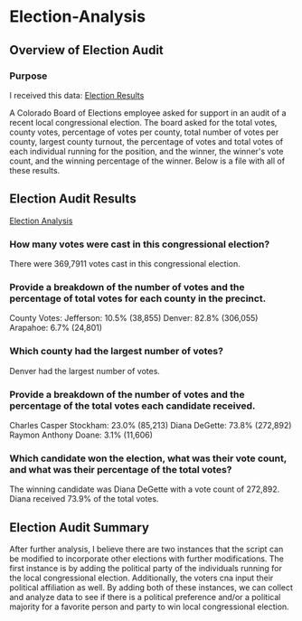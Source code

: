 # Election-Analysis

## Overview of Election Audit

### Purpose
I received this data:
[Election Results](electResults.txt)

A Colorado Board of Elections employee asked for support in an audit of a recent local congressional election. The board asked for the total votes, county votes, percentage of votes per county, total number of votes per county, largest county turnout, the percentage of votes and total votes of each individual running for the position, and the winner, the winner's vote count, and the winning percentage of the winner. Below is a file with all of these results.
 
## Election Audit Results
[Election Analysis](electAnalysis.txt)

### How many votes were cast in this congressional election?
There were 369,7911 votes cast in this congressional election.

### Provide a breakdown of the number of votes and the percentage of total votes for each county in the precinct.
County Votes:
Jefferson: 10.5% (38,855)
Denver: 82.8% (306,055)
Arapahoe: 6.7% (24,801)

### Which county had the largest number of votes?
Denver had the largest number of votes.

### Provide a breakdown of the number of votes and the percentage of the total votes each candidate received.
Charles Casper Stockham: 23.0% (85,213)
Diana DeGette: 73.8% (272,892)
Raymon Anthony Doane: 3.1% (11,606)

### Which candidate won the election, what was their vote count, and what was their percentage of the total votes?
The winning candidate was Diana DeGette with a vote count of 272,892. Diana received 73.9% of the total votes.

## Election Audit Summary

After further analysis, I believe there are two instances that the script can be modified to incorporate other elections with further modifications. The first instance is by adding the political party of the individuals running for the local congressional election. Additionally, the voters cna input their political affiliation as well. By adding both of these instances, we can collect and analyze data to see if there is a political preference and/or a political majority for a favorite person and party to win local congressional election.

